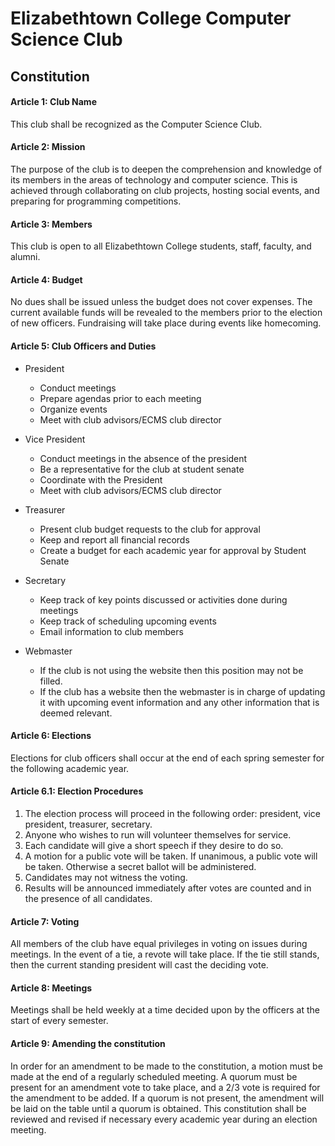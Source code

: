 # Elizabethtown College Computer Science Club

## Constitution

#### Article 1: Club Name

This club shall be recognized as the Computer Science Club.

#### Article 2: Mission

The purpose of the club is to deepen the comprehension and knowledge of its members in the areas of technology and computer science. This is achieved through collaborating on club projects, hosting social events, and preparing for programming competitions.

#### Article 3: Members

This club is open to all Elizabethtown College students, staff, faculty, and alumni.

#### Article 4: Budget

No dues shall be issued unless the budget does not cover expenses. The current available funds will be revealed to the members prior to the election of new officers. Fundraising will take place during events like homecoming.

#### Article 5: Club Officers and Duties

-   President

    -   Conduct meetings
    -   Prepare agendas prior to each meeting
    -   Organize events
    -   Meet with club advisors/ECMS club director

-   Vice President

    -   Conduct meetings in the absence of the president
    -   Be a representative for the club at student senate
    -   Coordinate with the President
    -   Meet with club advisors/ECMS club director

-   Treasurer
    -   Present club budget requests to the club for approval
    -   Keep and report all financial records
    -   Create a budget for each academic year for approval by Student Senate
-   Secretary
    -   Keep track of key points discussed or activities done during meetings
    -   Keep track of scheduling upcoming events
    -   Email information to club members
-   Webmaster
    -   If the club is not using the website then this position may not be filled.
    -   If the club has a website then the webmaster is in charge of updating it with upcoming event information and any other information that is deemed relevant.

#### Article 6: Elections

Elections for club officers shall occur at the end of each spring semester for the following academic year.

#### Article 6.1: Election Procedures

1. The election process will proceed in the following order: president, vice president, treasurer, secretary.
1. Anyone who wishes to run will volunteer themselves for service.
1. Each candidate will give a short speech if they desire to do so.
1. A motion for a public vote will be taken. If unanimous, a public vote will be taken. Otherwise a secret ballot will be administered.
1. Candidates may not witness the voting.
1. Results will be announced immediately after votes are counted and in the presence of all candidates.

#### Article 7: Voting

All members of the club have equal privileges in voting on issues during meetings. In the event of a tie, a revote will take place. If the tie still stands, then the current standing president will cast the deciding vote.

#### Article 8: Meetings

Meetings shall be held weekly at a time decided upon by the officers at the start of every semester.

#### Article 9: Amending the constitution

In order for an amendment to be made to the constitution, a motion must be made at the end of a regularly scheduled meeting. A quorum must be present for an amendment vote to take place, and a 2/3 vote is required for the amendment to be added. If a quorum is not present, the amendment will be laid on the table until a quorum is obtained. This constitution shall be reviewed and revised if necessary every academic year during an election meeting.
